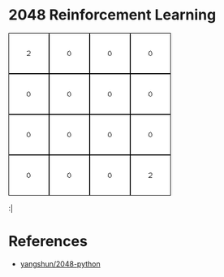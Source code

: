 # 2048 Reinforcement Learning

![](image/title.gif)

:|

# References

* [yangshun/2048-python](https://github.com/yangshun/2048-python)